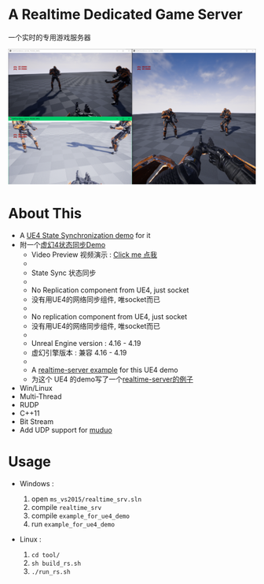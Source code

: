 # A Realtime Dedicated Game Server

一个实时的专用游戏服务器


![UE4DemoScreenshot.png](./img/UE4DemoScreenshot.png)




<!-- 

# Download & Play
 
 
- Client : [UE4ClientDemo.exe (Win32)](https://pan.baidu.com/s/1B0pMYls7JVYqEWyKH4gkXg) , just check it out !

- 客户端 : 下载 [UE4ClientDemo.exe (Win32)](https://pan.baidu.com/s/1B0pMYls7JVYqEWyKH4gkXg) 玩一下 !

- Server : A server instance is running on my VPS, so just double click the UE4ClientDemo.exe that will connect to my server automatically, enjoy !

- 服务器 : 我VPS上运行着一个服务器实例, 你只需要双击 UE4ClientDemo.exe , 它就会自动连到服务器啦 

! -->



# About This 



- A [UE4 State Synchronization demo](https://github.com/no5ix/realtime-server-ue4-demo) for it
- 附一个[虚幻4状态同步Demo](https://github.com/no5ix/realtime-server-ue4-demo)
    - Video Preview 视频演示 : [Click me 点我](https://hulinhong.com)
    - 
    - State Sync 状态同步
    - 
    - No Replication component from UE4, just socket
    - 没有用UE4的网络同步组件, 唯socket而已
    -
    - No replication component from UE4, just socket
    - 没有用UE4的网络同步组件, 唯socket而已
    - 
    - Unreal Engine version : 4.16 - 4.19
    - 虚幻引擎版本 : 兼容 4.16 - 4.19
    -
    - A [realtime-server example](https://github.com/no5ix/realtime-server/tree/master/example/for_ue4_demo) for this UE4 demo
    - 为这个 UE4 的demo写了一个[realtime-server的例子](https://github.com/no5ix/realtime-server/tree/master/example/for_ue4_demo)
- Win/Linux
- Multi-Thread
- RUDP
- C++11
- Bit Stream
- Add UDP support for [muduo](https://github.com/chenshuo/muduo)



# Usage


- Windows : 

    1. open ` ms_vs2015/realtime_srv.sln `
    2. compile ` realtime_srv `
    3. compile ` example_for_ue4_demo `
    4. run ` example_for_ue4_demo `

- Linux : 

    1. `cd tool/`
    2. `sh build_rs.sh`
    3. `./run_rs.sh`